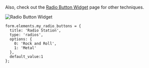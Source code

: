 Also, check out the [Radio Button Widget](../../Widgets/Radio_Button_Widget) page for other techniques.

![Radio Button Widget](http://www.drupalgap.com/sites/default/files/radio-button-widget.png)

```
form.elements.my_radio_buttons = {
  title: 'Radio Station',
  type: 'radios',
  options: {
    0: 'Rock and Roll',
    1: 'Metal'
  },
  default_value:1
};
```
